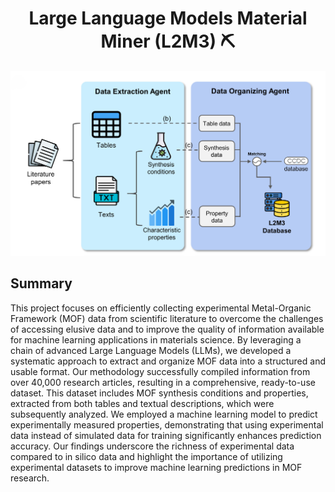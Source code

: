 <div align="center">
<h1> Large Language Models Material Miner (L2M3) ⛏ </h1> 
</div>

![](./figures/Figures_scheme.jpg)

## Summary
This project focuses on efficiently collecting experimental Metal-Organic Framework (MOF) data from scientific literature to overcome the challenges of accessing elusive data and to improve the quality of information available for machine learning applications in materials science. By leveraging a chain of advanced Large Language Models (LLMs), we developed a systematic approach to extract and organize MOF data into a structured and usable format. Our methodology successfully compiled information from over 40,000 research articles, resulting in a comprehensive, ready-to-use dataset. This dataset includes MOF synthesis conditions and properties, extracted from both tables and textual descriptions, which were subsequently analyzed. We employed a machine learning model to predict experimentally measured properties, demonstrating that using experimental data instead of simulated data for training significantly enhances prediction accuracy. Our findings underscore the richness of experimental data compared to in silico data and highlight the importance of utilizing experimental datasets to improve machine learning predictions in MOF research.




